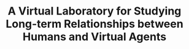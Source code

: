 ---
name: "A Virtual Laboratory For Studying Long Term Relationships"
title: "A Virtual Laboratory for Studying Long-term Relationships between Humans and Virtual Agents"
project: null
event: "Proceedings of Autonomous Agents and Multi-Agent Systems (AAMAS), Budapest, Hungary."
authors:
- name: "Bickmore, T."
- name: "Schulman, D."
year: 2009
resources:
- name: "AAMAS09"
  src: "AAMAS09.pdf"
external_url: null
draft: false 
headless: true
headless: true
---